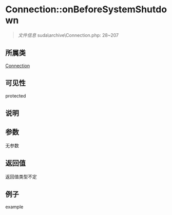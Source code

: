 # Connection::onBeforeSystemShutdown

> *文件信息* suda\archive\Connection.php: 28~207
## 所属类 

[Connection](../Connection.md)

## 可见性

  protected  
## 说明



## 参数

无参数

## 返回值
返回值类型不定

## 例子

example